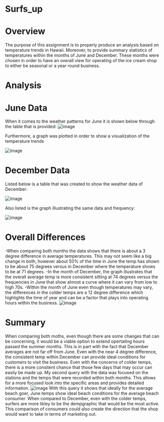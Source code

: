 # Surfs_up

# Overview
  The purpose of this assignment is to properly produce an analysis based on temperature trends in Hawaii. Moreover, to provide summary statistics 
  of temperatures within the months of June and December. These months were chosen in order to have an overall view for operating of the ice cream shop
  to either be seasonal or a year round business. 
  
# Analysis
  # June Data
  When it comes to the weather patterns for June it is shown below through the table that is provided:
  ![image](https://user-images.githubusercontent.com/101299252/173252502-e8522d0a-05d7-49d2-84d3-f622d99d3a1c.png)
 
 Furthermore, a graph was plotted in order to show a visualization of the temperature trends
 
 ![image](https://user-images.githubusercontent.com/101299252/173252548-2384c489-d351-43a3-8f1d-4816f0fd496c.png)

  # December Data
  Listed below is a table that was created to show the weather data of December:
 
 ![image](https://user-images.githubusercontent.com/101299252/173252590-cb16d316-ff99-4e0c-be4d-df7889d60203.png)
 
 Also listed is the graph illustrating the same data and frequency:
 
 ![image](https://user-images.githubusercontent.com/101299252/173252628-e2622d88-bb84-4eab-8964-a86f5537ce71.png)

  # Overall Differences
  -When comparing both months the data shows that there is about a 3 degree difference in average temperatures. This may not seem like a big change in both, however
  about 50% of the time in June the temp has shown to be about 75 degrees versus in December where the temperature shows to be at 71 degrees. 
  -In the month of December, the graph illustrates that the overall average temp is more consistent sitting at 74 degrees versus the frequencies in June that show almost 
  a curve where it can vary from low to high 70s.
  -Within the month of June even though temperatures may vary, the differences in the colder temps are a 12 degree difference which highlights the time of year and 
  can be a factor that plays into operating hours within the business.
  ![image](https://user-images.githubusercontent.com/101299252/173252891-e6a5d1ac-2314-4f0f-b8cb-91ac619c19ad.png)

 # Summary
  When comparing both moths, even though there are some changes that can be concerning, it would be a viable option to extend opertating hours passed the summer 
  months.
  This is in part with the fact that December averages are not far off from June. Even with the near 4 degree difference, the consistent temp within December can 
  provide ideal conditions for customers to visit the business. Even with the concerns of colder temps, there is a more consitent chance that those few days that may 
  occur can easily be made up.
  My second query with the data was focused on the stations and the temps that were recorded within both months. This allows for a more focused look into the specific 
  areas and provides detailed information. 
  ![image](https://user-images.githubusercontent.com/101299252/173253110-d4feff37-9e50-40f4-a9b6-8edf31965e63.png)
  With this query it shows that ideally for the average beach goer, June temps show ideal beach conditions for the average beach consumer. When compared to December,
  even with the colder temps, surfers are more likley to be the dempgraphic that would be the most active. This comparison of consumers could also create the direction 
  that the shop would want to take in terms of marketing out. 
